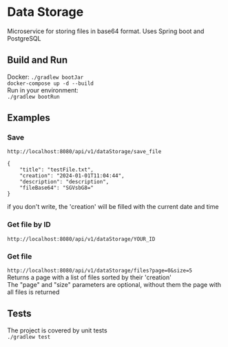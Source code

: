 # Data Storage
Microservice for storing files in base64 format. 
Uses Spring boot and PostgreSQL
## Build and Run
Docker:
```./gradlew bootJar```\
```docker-compose up -d --build```\
Run in your environment:\
```./gradlew bootRun```
## Examples

### Save
```http://localhost:8080/api/v1/dataStorage/save_file```  

```
{
    "title": "testFile.txt",
    "creation": "2024-01-01T11:04:44",
    "description": "description",
    "fileBase64": "SGVsbG8="
}
```
if you don't write, the 'creation' will be filled with the current date and time
### Get file by ID
```http://localhost:8080/api/v1/dataStorage/YOUR_ID```
### Get file
```http://localhost:8080/api/v1/dataStorage/files?page=0&size=5```  
Returns a page with a list of files sorted by their 'creation'\
The "page" and "size" parameters are optional, without them the page with all files is returned
## Tests
The project is covered by unit tests\
```./gradlew test```
